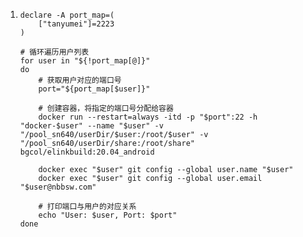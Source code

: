 1. ```shell
   declare -A port_map=(
       ["tanyumei"]=2223
   )
   
   # 循环遍历用户列表
   for user in "${!port_map[@]}"
   do
       # 获取用户对应的端口号
       port="${port_map[$user]}"
       
       # 创建容器，将指定的端口号分配给容器
       docker run --restart=always -itd -p "$port":22 -h "docker-$user" --name "$user" -v "/pool_sn640/userDir/$user:/root/$user" -v "/pool_sn640/userDir/share:/root/share" bgcol/elinkbuild:20.04_android
       
       docker exec "$user" git config --global user.name "$user"
       docker exec "$user" git config --global user.email "$user@nbbsw.com"
       
       # 打印端口与用户的对应关系
       echo "User: $user, Port: $port"
   done
   ```
